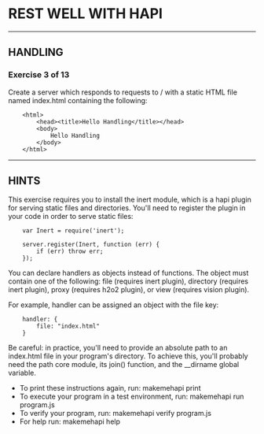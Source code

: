 # REST WELL WITH HAPI
---
## HANDLING
### Exercise 3 of 13

Create a server which responds to requests to / with a static HTML file named
index.html containing the following:
```
    <html>
        <head><title>Hello Handling</title></head>
        <body>
            Hello Handling
        </body>
    </html>
```
---
## HINTS

This exercise requires you to install the inert module, which is a hapi plugin
for serving static files and directories. You'll need to register the plugin in
your code in order to serve static files:
```
    var Inert = require('inert');
    
    server.register(Inert, function (err) {
        if (err) throw err;
    });
```
You can declare handlers as objects instead of functions. The object must
contain one of the following: file (requires inert plugin), directory
(requires inert plugin), proxy (requires h2o2 plugin), or view (requires
vision plugin).

For example, handler can be assigned an object with the file key:
```
    handler: {
        file: "index.html"
    }
```
Be careful: in practice, you'll need to provide an absolute path to an
index.html file in your program's directory. To achieve this, you'll probably
need the path core module, its join() function, and the __dirname global
variable.


 * To print these instructions again, run: makemehapi print
 * To execute your program in a test environment, run: makemehapi run program.js
 * To verify your program, run: makemehapi verify program.js
 * For help run: makemehapi help


